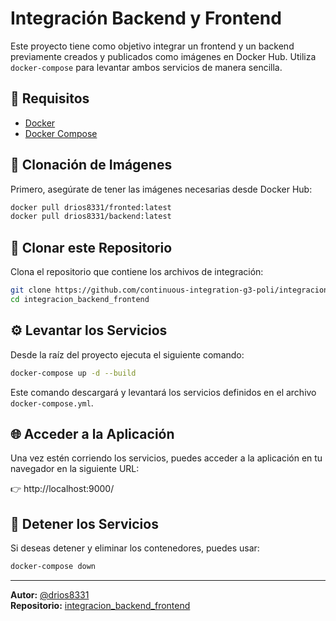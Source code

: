 # Integración Backend y Frontend

Este proyecto tiene como objetivo integrar un frontend y un backend previamente creados y publicados como imágenes en Docker Hub.
Utiliza `docker-compose` para levantar ambos servicios de manera sencilla.

## 🚀 Requisitos

- [Docker](https://www.docker.com/)
- [Docker Compose](https://docs.docker.com/compose/)

## 🐳 Clonación de Imágenes

Primero, asegúrate de tener las imágenes necesarias desde Docker Hub:

```bash
docker pull drios8331/fronted:latest
docker pull drios8331/backend:latest
```

## 📁 Clonar este Repositorio

Clona el repositorio que contiene los archivos de integración:

```bash
git clone https://github.com/continuous-integration-g3-poli/integracion_backend_frontend.git
cd integracion_backend_frontend
```

## ⚙️ Levantar los Servicios

Desde la raíz del proyecto ejecuta el siguiente comando:

```bash
docker-compose up -d --build
```

Este comando descargará y levantará los servicios definidos en el archivo `docker-compose.yml`.

## 🌐 Acceder a la Aplicación

Una vez estén corriendo los servicios, puedes acceder a la aplicación en tu navegador en la siguiente URL:

👉 http://localhost:9000/

## 🧼 Detener los Servicios

Si deseas detener y eliminar los contenedores, puedes usar:

```bash
docker-compose down
```

---

**Autor:** [@drios8331](https://github.com/drios8331)  
**Repositorio:** [integracion_backend_frontend](https://github.com/drios8331/integracion_backend_frontend)
